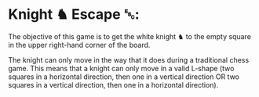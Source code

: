 # Knight ♞ Escape ␛:

The objective of this game is to get the white knight ♞ to the empty
square in the upper right-hand corner of the board.

The knight can only move in the way that it does during a traditional
chess game. This means that a knight can only move in a valid L-shape
(two squares in a horizontal direction, then one in a vertical direction OR 
two squares in a vertical direction, then one in a horizontal direction).

